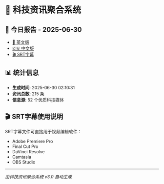 # 📰 科技资讯聚合系统

## 🔗 今日报告 - 2025-06-30

- [📄 英文版](output/tech_news_english_2025-06-30.md)
- [🇨🇳 中文版](output/tech_news_chinese_2025-06-30.md)
- [🎬 SRT字幕](output/tech_news_subtitles_2025-06-30.srt)

## 📊 统计信息

- **生成时间**: 2025-06-30 02:10:31
- **资讯总数**: 215 条
- **信息源**: 52 个优质科技媒体

## 🎬 SRT字幕使用说明

SRT字幕文件可直接用于视频编辑软件：
- Adobe Premiere Pro
- Final Cut Pro
- DaVinci Resolve
- Camtasia
- OBS Studio

---
*由科技资讯聚合系统 v3.0 自动生成*
